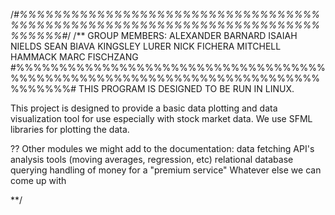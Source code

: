 /*#%%%%%%%%%%%%%%%%%%%%%%%%%%%%%%%%%%%%%%%%%%%%%%%%%%%%%%%%%%%%%%%%%%%%%%%%%%%%%#*/
/**		GROUP MEMBERS:
		ALEXANDER BARNARD
		ISAIAH NIELDS
		SEAN BIAVA
		KINGSLEY LURER
		NICK FICHERA
		MITCHELL HAMMACK
		MARC FISCHZANG
#%%%%%%%%%%%%%%%%%%%%%%%%%%%%%%%%%%%%%%%%%%%%%%%%%%%%%%%%%%%%%%%%%%%%%%%%%%%%%%%#
	THIS PROGRAM IS DESIGNED TO BE RUN IN LINUX.

This project is designed to provide a basic data plotting and data visualization
tool for use especially with stock market data. We use SFML libraries for plotting
the data.

?? Other modules we might add to the documentation:
	data fetching API's
	analysis tools (moving averages, regression, etc)
	relational database querying
	handling of money for a "premium service"
	Whatever else we can come up with

**/
